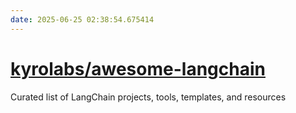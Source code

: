 ```yaml
---
date: 2025-06-25 02:38:54.675414
---
```


# [kyrolabs/awesome-langchain](https://github.com/kyrolabs/awesome-langchain)

Curated list of LangChain projects, tools, templates, and resources